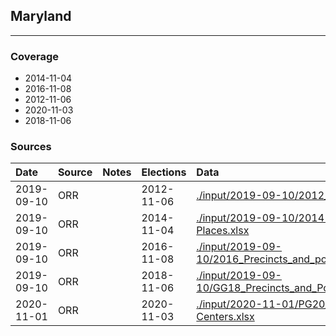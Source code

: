 ## Maryland

-------------



### Coverage
- 2014-11-04
- 2016-11-08
- 2012-11-06
- 2020-11-03
- 2018-11-06


### Sources

| Date | Source | Notes | Elections | Data |
| :---|:----|:---|:---|:---|
| 2019-09-10 | ORR |  | 2012-11-06 | [./input/2019-09-10/2012_general_precincts.pdf](./input/2019-09-10/2012_general_precincts.pdf) |
| 2019-09-10 | ORR |  | 2014-11-04 | [./input/2019-09-10/2014 General Polling Places.xlsx](./input/2019-09-10/2014%20General%20Polling%20Places.xlsx) |
| 2019-09-10 | ORR |  | 2016-11-08 | [./input/2019-09-10/2016_Precincts_and_polling_places_GENERAL.xls](./input/2019-09-10/2016_Precincts_and_polling_places_GENERAL.xls) |
| 2019-09-10 | ORR |  | 2018-11-06 | [./input/2019-09-10/GG18_Precincts_and_Polling_Places.xlsx](./input/2019-09-10/GG18_Precincts_and_Polling_Places.xlsx) |
| 2020-11-01 | ORR |  | 2020-11-03 | [./input/2020-11-01/PG20_List of Election Day Vote Centers.xlsx](./input/2020-11-01/PG20_List%20of%20Election%20Day%20Vote%20Centers.xlsx) |
